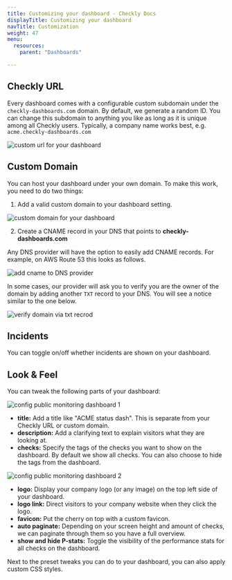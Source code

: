 ```yaml
---
title: Customizing your dashboard - Checkly Docs
displayTitle: Customizing your dashboard
navTitle: Customization
weight: 47
menu:
  resources:
    parent: "Dashboards"

---
```


## Checkly URL

Every dashboard comes with a configurable custom subdomain under the `checkly-dashboards.com` domain. By default,
we generate a random ID. You can change this subdomain to anything you like as long as it is unique among all Checkly users.
Typically, a company name works best, e.g. `acme.checkly-dashboards.com`

![custom url for your dashboard](/docs/images/dashboards-v2/custom_url.png)


## Custom Domain

You can host your dashboard under your own domain. To make this work, you need to do two things:

1. Add a valid custom domain to your dashboard setting.

![custom domain for your dashboard](/docs/images/dashboards-v2/custom_domain.png)

2. Create a CNAME record in your DNS that points to **checkly-dashboards.com**

Any DNS provider will have the option to easily add CNAME records. For example, on AWS Route 53 this looks as follows.

![add cname to DNS provider](/docs/images/dashboards-v2/aws_cname.png)

In some cases, our provider will ask you to verify you are the owner of the domain by adding another `TXT` record to
your DNS. You will see a notice similar to the one below.

![verify domain via txt recrod](/docs/images/dashboards-v2/dashboards_txt_record.png)


## Incidents

You can toggle on/off whether incidents are shown on your dashboard.

## Look & Feel

You can tweak the following parts of your dashboard:

![config public monitoring dashboard 1](/docs/images/dashboards-v2/look_feel1.png)

- **title:** Add a title like "ACME status dash". This is separate from your Checkly URL or custom domain.
- **description:** Add a clarifying text to explain visitors what they are looking at.
- **checks:** Specify the tags of the checks you want to show on the dashboard. By default we show all checks.
  You can also choose to hide the tags from the dashboard.

![config public monitoring dashboard 2](/docs/images/dashboards-v2/look_feel2.png)

- **logo:** Display your company logo (or any image) on the top left side of your dashboard.
- **logo link:** Direct visitors to your company website when they click the logo.
- **favicon:** Put the cherry on top with a custom favicon.
- **auto paginate:** Depending on your screen height and amount of checks, we can paginate through them so you have a full overview.
- **show and hide P-stats:** Toggle the visibility of the performance stats for all checks on the dashboard.

Next to the preset tweaks you can do to your dashboard, you can also apply custom CSS styles.
